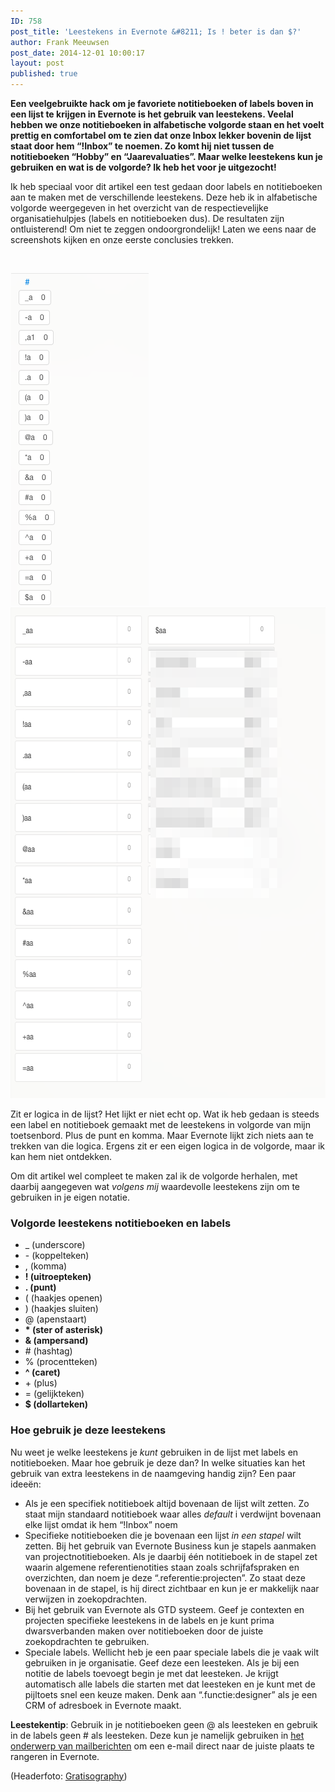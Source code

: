 ```yaml
---
ID: 758
post_title: 'Leestekens in Evernote &#8211; Is ! beter is dan $?'
author: Frank Meeuwsen
post_date: 2014-12-01 10:00:17
layout: post
published: true
---
```

<strong>Een veelgebruikte hack om je favoriete notitieboeken of labels boven in een lijst te krijgen in Evernote is het gebruik van leestekens. Veelal hebben we onze notitieboeken in alfabetische volgorde staan en het voelt prettig en comfortabel om te zien dat onze Inbox lekker bovenin de lijst staat door hem “!Inbox” te noemen. Zo komt hij niet tussen de notitieboeken “Hobby” en “Jaarevaluaties”. Maar welke leestekens kun je gebruiken en wat is de volgorde? Ik heb het voor je uitgezocht!</strong>

<!--more-->

Ik heb speciaal voor dit artikel een test gedaan door labels en notitieboeken aan te maken met de verschillende leestekens. Deze heb ik in alfabetische volgorde weergegeven in het overzicht van de respectievelijke organisatiehulpjes (labels en notitieboeken dus). De resultaten zijn ontluisterend! Om niet te zeggen ondoorgrondelijk! Laten we eens naar de screenshots kijken en onze eerste conclusies trekken.

&nbsp;

<a href="http://allesonthouden.nl/wp-content/uploads/2014/11/screenshot-tags.png"><img class="aligncenter size-full wp-image-760" src="/images/2014/11/screenshot-tags.png" alt="screenshot-tags" width="221" height="532" /></a> <a href="http://allesonthouden.nl/wp-content/uploads/2014/11/screenshot.png"><img class="aligncenter size-full wp-image-761" src="/images/2014/11/screenshot.png" alt="screenshot" width="626" height="785" /></a>

Zit er logica in de lijst? Het lijkt er niet echt op. Wat ik heb gedaan is steeds een label en notitieboek gemaakt met de leestekens in volgorde van mijn toetsenbord. Plus de punt en komma. Maar Evernote lijkt zich niets aan te trekken van die logica. Ergens zit er een eigen logica in de volgorde, maar ik kan hem niet ontdekken.

Om dit artikel wel compleet te maken zal ik de volgorde herhalen, met daarbij aangegeven wat <em>volgens mij</em> waardevolle leestekens zijn om te gebruiken in je eigen notatie.

<h3 id="volgordeleestekensnotitieboekenenlabels">Volgorde leestekens notitieboeken en labels</h3>

<ul>
    <li>_ (underscore)</li>
    <li>- (koppelteken)</li>
    <li>, (komma)</li>
    <li><strong>! (uitroepteken)</strong></li>
    <li><strong>. (punt)</strong></li>
    <li>( (haakjes openen)</li>
    <li>) (haakjes sluiten)</li>
    <li>@ (apenstaart)</li>
    <li><strong>* (ster of asterisk)</strong></li>
    <li><strong>&amp; (ampersand)</strong></li>
    <li># (hashtag)</li>
    <li>% (procentteken)</li>
    <li><strong>^ (caret)</strong></li>
    <li>+ (plus)</li>
    <li>= (gelijkteken)</li>
    <li><strong>$ (dollarteken)</strong></li>
</ul>

<h3 id="hoegebruikjedezeleestekens">Hoe gebruik je deze leestekens</h3>

Nu weet je welke leestekens je <em>kunt</em> gebruiken in de lijst met labels en notitieboeken. Maar hoe gebruik je deze dan? In welke situaties kan het gebruik van extra leestekens in de naamgeving handig zijn? Een paar ideeën:

<ul>
    <li>Als je een specifiek notitieboek altijd bovenaan de lijst wilt zetten. Zo staat mijn standaard notitieboek waar alles <em>default</em> i verdwijnt bovenaan elke lijst omdat ik hem “!Inbox” noem</li>
    <li>Specifieke notitieboeken die je bovenaan een lijst <em>in een stapel</em> wilt zetten. Bij het gebruik van Evernote Business kun je stapels aanmaken van projectnotitieboeken. Als je daarbij één notitieboek in de stapel zet waarin algemene referentienotities staan zoals schrijfafspraken en overzichten, dan noem je deze “.referentie:projecten”. Zo staat deze bovenaan in de stapel, is hij direct zichtbaar en kun je er makkelijk naar verwijzen in zoekopdrachten.</li>
    <li>Bij het gebruik van Evernote als GTD systeem. Geef je contexten en projecten specifieke leestekens in de labels en je kunt prima dwarsverbanden maken over notitieboeken door de juiste zoekopdrachten te gebruiken.</li>
    <li>Speciale labels. Wellicht heb je een paar speciale labels die je vaak wilt gebruiken in je organisatie. Geef deze een leesteken. Als je bij een notitie de labels toevoegt begin je met dat leesteken. Je krijgt automatisch alle labels die starten met dat leesteken en je kunt met de pijltoets snel een keuze maken. Denk aan “.functie:designer” als je een CRM of adresboek in Evernote maakt.</li>
</ul>

<strong>Leestekentip</strong>: Gebruik in je notitieboeken geen @ als leesteken en gebruik in de labels geen # als leesteken. Deze kun je namelijk gebruiken in <a href="http://allesonthouden.nl/evernote-en-email/">het onderwerp van mailberichten</a> om een e-mail direct naar de juiste plaats te rangeren in Evernote.

(Headerfoto: <a href="http://gratisography.com/">Gratisography</a>)
